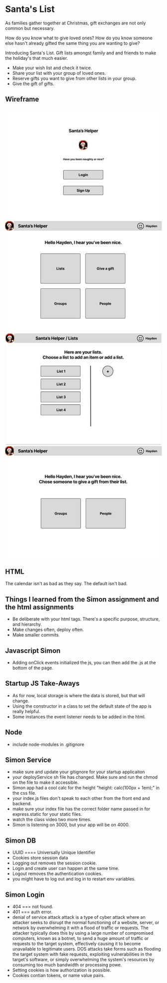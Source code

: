 # Santa's List

As families gather together at Christmas, gift exchanges are not only common but necessary.

How do you know what to give loved ones? How do you know someone else hasn't already gifted the same thing you are wanting to give?

Introducing Santa's List. Gift lists amongst family and and friends to make the holiday's that much easier.

- Make your wish list and check it twice.
- Share your list with your group of loved ones.
- Reserve gifts you want to give from other lists in your group.
- Give the gift of gifts.

## Wireframe

![Login](Login.png)
![Home Page](HomePage.png)
![Lists](Lists.png)
![People](People.png)

## HTML
The calendar isn't as bad as they say. The default isn't bad.

## Things I learned from the Simon assignment and the html assignments
- Be deliberate with your html tags. There's a specific purpose, structure, and hierarchy.
- Make changes often, deploy often.
- Make smaller commits

## Javascript Simon
- Adding onClick events initialized the js, you can then add the .js at the bottom of the page.

## Startup JS Take-Aways
- As for now, local storage is where the data is stored, but that will change.
- Using the constructor in a class to set the default state of the app is really helpful.
- Some instances the event listener needs to be added in the html.

## Node
- include node-modules in .gitignore

## Simon Service
- make sure and update your gitignore for your startup applicaiton
- your deployService sh file has changed. Make sure and run the chmod on the file to make it accessible.
- Simon app had a cool calc for the height "height: calc(100px + 1em);" in the css file.
- your index.js files don't speak to each other from the front end and backend.
- make sure your index file has the correct folder name passed in for express.static for your static files.
- watch the class video two more times.
- Simon is listening on 3000, but your app will be on 4000.

## Simon DB
- UUID ==== Universally Unique Identifier
- Cookies store session data
- Logging out removes the session cookie.
- Login and create user can happen at the same time.
- Logout removes the authentication cookies.
- you might have to log out and log in to restart env variables.

## Simon Login
- 404 === not found.
- 401 === auth error.
- denial of service attack attack is a type of cyber attack where an attacker seeks to disrupt the normal functioning of a website, server, or network by overwhelming it with a flood of traffic or requests. The attacker typically does this by using a large number of compromised computers, known as a botnet, to send a huge amount of traffic or requests to the target system, effectively causing it to become unavailable to legitimate users. DOS attacks take forms such as flooding the target system with fake requests, exploiting vulnerabilities in the target's software, or simply overwhelming the system's resources by consuming too much bandwidth or processing powe.
- Setting cookies is how authorization is possible.
- Cookies contian tokens, or name value pairs.
